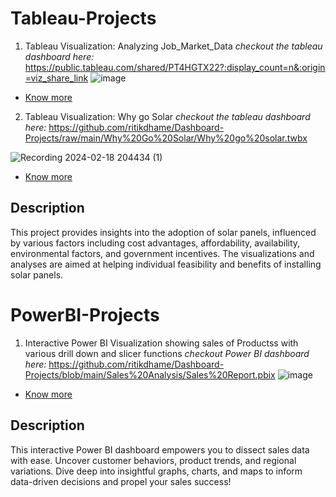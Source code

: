 # Tableau-Projects
1. Tableau Visualization: Analyzing Job_Market_Data
*checkout the tableau dashboard here:*
https://public.tableau.com/shared/PT4HGTX22?:display_count=n&:origin=viz_share_link
![image](https://github.com/ritikdhame/Tableau-Projects/assets/7029092/03086ec1-a911-4f1e-b13d-a9ed4454f173)


  - [Know more](https://github.com/ritikdhame/Dashboard-Projects/blob/main/Data%20Related%20Jobs/README.md)
    
2. Tableau Visualization: Why go Solar
*checkout the tableau dashboard here:*
https://github.com/ritikdhame/Dashboard-Projects/raw/main/Why%20Go%20Solar/Why%20go%20solar.twbx

![Recording 2024-02-18 204434 (1)](https://github.com/ritikdhame/Dashboard-Projects/assets/7029092/6296f3a0-bf0e-4ae1-bf36-b1c2c5162abe)


- [Know more](https://github.com/ritikdhame/Dashboard-Projects/blob/main/Why%20Go%20Solar/README.md)
    
## Description

This project provides insights into the adoption of solar panels, influenced by various factors including cost advantages, affordability, availability, environmental factors, and government incentives. The visualizations and analyses are aimed at helping individual feasibility and benefits of installing solar panels.


# PowerBI-Projects
1. Interactive Power BI Visualization showing sales of Productss with  various drill down and slicer functions
*checkout Power BI dashboard here:*
https://github.com/ritikdhame/Dashboard-Projects/blob/main/Sales%20Analysis/Sales%20Report.pbix
![image](https://github.com/ritikdhame/Dashboard-Projects/assets/7029092/80a0b37f-4da3-468d-9619-4d1964881227)


  - [Know more](https://github.com/ritikdhame/Dashboard-Projects/tree/main/Sales%20Analysis#readme)


## Description
This interactive Power BI dashboard empowers you to dissect sales data with ease. Uncover customer behaviors, product trends, and regional variations. Dive deep into insightful graphs, charts, and maps to inform data-driven decisions and propel your sales success!


